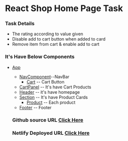 # React Shop Home Page Task

### Task Details

- The rating according to value given
- Disable add to cart button when added to card
- Remove item from cart & enable add to cart

### It's Have Below Components

- [App](./src/App.jsx)

  - [NavComponent](./src/components/NavComponent.jsx)--NavBar
    - [Cart](./src/components/Cart.jsx) -- Cart Button
  - [CartPanel](./src/components/CartPanel.jsx) -- It's have Cart Products
  - [Header](./src/components/Header.jsx) -- it's have homepage
  - [Section](./src/components/Section.jsx) -- It's have Product Cards
    - [Product](./src/components/Product.jsx) -- Each product
  - [Footer](./src/components/Footer.jsx) -- Footer

  ### Github source URL [Click Here](https://github.com/LoordhuJeyakumar/React-App/tree/shop-homepage)

  ### Netlify Deployed URL [Click Here](https://react-shop-homepage-and-cart.netlify.app/)
